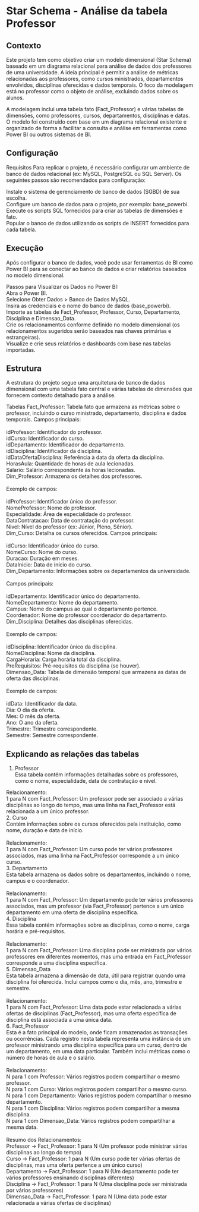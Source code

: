 # Star Schema - Análise da tabela Professor 

## Contexto
Este projeto tem como objetivo criar um modelo dimensional (Star Schema) baseado em um diagrama relacional para análise de dados dos professores de uma universidade. A ideia principal é permitir a análise de métricas relacionadas aos professores, como cursos ministrados, departamentos envolvidos, disciplinas oferecidas e dados temporais. O foco da modelagem está no professor como o objeto de análise, excluindo dados sobre os alunos.

A modelagem inclui uma tabela fato (Fact_Professor) e várias tabelas de dimensões, como professores, cursos, departamentos, disciplinas e datas. O modelo foi construído com base em um diagrama relacional existente e organizado de forma a facilitar a consulta e análise em ferramentas como Power BI ou outros sistemas de BI.

## Configuração
Requisitos
Para replicar o projeto, é necessário configurar um ambiente de banco de dados relacional (ex: MySQL, PostgreSQL ou SQL Server). Os seguintes passos são recomendados para configuração:

Instale o sistema de gerenciamento de banco de dados (SGBD) de sua escolha.<br>
Configure um banco de dados para o projeto, por exemplo: base_powerbi.<br>
Execute os scripts SQL fornecidos para criar as tabelas de dimensões e fato.<br>
Popular o banco de dados utilizando os scripts de INSERT fornecidos para cada tabela.<br>

## Execução
Após configurar o banco de dados, você pode usar ferramentas de BI como Power BI para se conectar ao banco de dados e criar relatórios baseados no modelo dimensional.

Passos para Visualizar os Dados no Power BI:<br>
Abra o Power BI.<br>
Selecione Obter Dados > Banco de Dados MySQL.<br>
Insira as credenciais e o nome do banco de dados (base_powerbi).<br>
Importe as tabelas de Fact_Professor, Professor, Curso, Departamento, Disciplina e Dimensao_Data.<br>
Crie os relacionamentos conforme definido no modelo dimensional (os relacionamentos sugeridos serão baseados nas chaves primárias e estrangeiras).<br>
Visualize e crie seus relatórios e dashboards com base nas tabelas importadas.<br>

## Estrutura
A estrutura do projeto segue uma arquitetura de banco de dados dimensional com uma tabela fato central e várias tabelas de dimensões que fornecem contexto detalhado para a análise.

Tabelas
Fact_Professor: Tabela fato que armazena as métricas sobre o professor, incluindo o curso ministrado, departamento, disciplina e dados temporais. Campos principais:<br>
<br>
idProfessor: Identificador do professor.<br>
idCurso: Identificador do curso.<br>
idDepartamento: Identificador do departamento.<br>
idDisciplina: Identificador da disciplina.<br>
idDataOfertaDisciplina: Referência à data da oferta da disciplina.<br>
HorasAula: Quantidade de horas de aula lecionadas.<br>
Salario: Salário correspondente às horas lecionadas.<br>
Dim_Professor: Armazena os detalhes dos professores.<br>
<br>
 Exemplo de campos:<br>
<br>
idProfessor: Identificador único do professor.<br>
NomeProfessor: Nome do professor.<br>
Especialidade: Área de especialidade do professor.<br>
DataContratacao: Data de contratação do professor.<br>
Nivel: Nível do professor (ex: Júnior, Pleno, Sênior).<br>
Dim_Curso: Detalha os cursos oferecidos. Campos principais:<br>
<br>
idCurso: Identificador único do curso.<br>
NomeCurso: Nome do curso.<br>
Duracao: Duração em meses.<br>
DataInicio: Data de início do curso.<br>
Dim_Departamento: Informações sobre os departamentos da universidade. <br>
<br>
Campos principais:<br>
<br>
idDepartamento: Identificador único do departamento.<br>
NomeDepartamento: Nome do departamento.<br>
Campus: Nome do campus ao qual o departamento pertence.<br>
Coordenador: Nome do professor coordenador do departamento.<br>
Dim_Disciplina: Detalhes das disciplinas oferecidas. <br>
<br>
Exemplo de campos:<br>
<br>
idDisciplina: Identificador único da disciplina.<br>
NomeDisciplina: Nome da disciplina.<br>
CargaHoraria: Carga horária total da disciplina.<br>
PreRequisitos: Pré-requisitos da disciplina (se houver).<br>
Dimensao_Data: Tabela de dimensão temporal que armazena as datas de oferta das disciplinas.<br>
<br>
Exemplo de campos:<br>
<br>
idData: Identificador da data.<br>
Dia: O dia da oferta.<br>
Mes: O mês da oferta.<br>
Ano: O ano da oferta.<br>
Trimestre: Trimestre correspondente.<br>
Semestre: Semestre correspondente.<br>

## Explicando as relações das tabelas

1. Professor<br>
Essa tabela contém informações detalhadas sobre os professores, como o nome, especialidade, data de contratação e nível.<br>

Relacionamento:<br>
1 para N com Fact_Professor: Um professor pode ser associado a várias disciplinas ao longo do tempo, mas uma linha na Fact_Professor está relacionada a um único professor.<br>
2. Curso<br>
Contém informações sobre os cursos oferecidos pela instituição, como nome, duração e data de início.<br>
<br>
Relacionamento:<br>
1 para N com Fact_Professor: Um curso pode ter vários professores associados, mas uma linha na Fact_Professor corresponde a um único curso.<br>
3. Departamento<br>
Esta tabela armazena os dados sobre os departamentos, incluindo o nome, campus e o coordenador.<br>
<br>
Relacionamento:<br>
1 para N com Fact_Professor: Um departamento pode ter vários professores associados, mas um professor (via Fact_Professor) pertence a um único departamento em uma oferta de disciplina específica.<br>
4. Disciplina<br>
Essa tabela contém informações sobre as disciplinas, como o nome, carga horária e pré-requisitos.<br>
<br>
Relacionamento:<br>
1 para N com Fact_Professor: Uma disciplina pode ser ministrada por vários professores em diferentes momentos, mas uma entrada em Fact_Professor corresponde a uma disciplina específica.<br>
5. Dimensao_Data<br>
Esta tabela armazena a dimensão de data, útil para registrar quando uma disciplina foi oferecida. Inclui campos como o dia, mês, ano, trimestre e semestre.<br>
<br>
Relacionamento:<br>
1 para N com Fact_Professor: Uma data pode estar relacionada a várias ofertas de disciplinas (Fact_Professor), mas uma oferta específica de disciplina está associada a uma única data.<br>
6. Fact_Professor<br>
Esta é a fato principal do modelo, onde ficam armazenadas as transações ou ocorrências. Cada registro nesta tabela representa uma instância de um professor ministrando uma disciplina específica para um curso, dentro de um departamento, em uma data particular. Também inclui métricas como o número de horas de aula e o salário.<br>
<br>
Relacionamento:<br>
N para 1 com Professor: Vários registros podem compartilhar o mesmo professor.<br>
N para 1 com Curso: Vários registros podem compartilhar o mesmo curso.<br>
N para 1 com Departamento: Vários registros podem compartilhar o mesmo departamento.<br>
N para 1 com Disciplina: Vários registros podem compartilhar a mesma disciplina.<br>
N para 1 com Dimensao_Data: Vários registros podem compartilhar a mesma data.<br>
<br>
Resumo dos Relacionamentos:<br>
Professor -> Fact_Professor: 1 para N (Um professor pode ministrar várias disciplinas ao longo do tempo)<br>
Curso -> Fact_Professor: 1 para N (Um curso pode ter várias ofertas de disciplinas, mas uma oferta pertence a um único curso)<br>
Departamento -> Fact_Professor: 1 para N (Um departamento pode ter vários professores ensinando disciplinas diferentes)<br>
Disciplina -> Fact_Professor: 1 para N (Uma disciplina pode ser ministrada por vários professores)<br>
Dimensao_Data -> Fact_Professor: 1 para N (Uma data pode estar relacionada a várias ofertas de disciplinas)<br>
